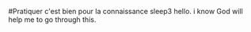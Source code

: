#Pratiquer c'est bien pour la connaissance
sleep3
hello. i know God will help me to go through this.